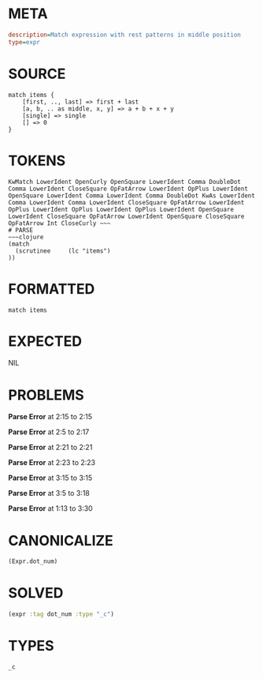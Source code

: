 # META
~~~ini
description=Match expression with rest patterns in middle position
type=expr
~~~
# SOURCE
~~~roc
match items {
    [first, .., last] => first + last
    [a, b, .. as middle, x, y] => a + b + x + y  
    [single] => single
    [] => 0
}
~~~
# TOKENS
~~~text
KwMatch LowerIdent OpenCurly OpenSquare LowerIdent Comma DoubleDot Comma LowerIdent CloseSquare OpFatArrow LowerIdent OpPlus LowerIdent OpenSquare LowerIdent Comma LowerIdent Comma DoubleDot KwAs LowerIdent Comma LowerIdent Comma LowerIdent CloseSquare OpFatArrow LowerIdent OpPlus LowerIdent OpPlus LowerIdent OpPlus LowerIdent OpenSquare LowerIdent CloseSquare OpFatArrow LowerIdent OpenSquare CloseSquare OpFatArrow Int CloseCurly ~~~
# PARSE
~~~clojure
(match
  (scrutinee     (lc "items")
))
~~~
# FORMATTED
~~~roc
match items
~~~
# EXPECTED
NIL
# PROBLEMS
**Parse Error**
at 2:15 to 2:15

**Parse Error**
at 2:5 to 2:17

**Parse Error**
at 2:21 to 2:21

**Parse Error**
at 2:23 to 2:23

**Parse Error**
at 3:15 to 3:15

**Parse Error**
at 3:5 to 3:18

**Parse Error**
at 1:13 to 3:30

# CANONICALIZE
~~~clojure
(Expr.dot_num)
~~~
# SOLVED
~~~clojure
(expr :tag dot_num :type "_c")
~~~
# TYPES
~~~roc
_c
~~~
